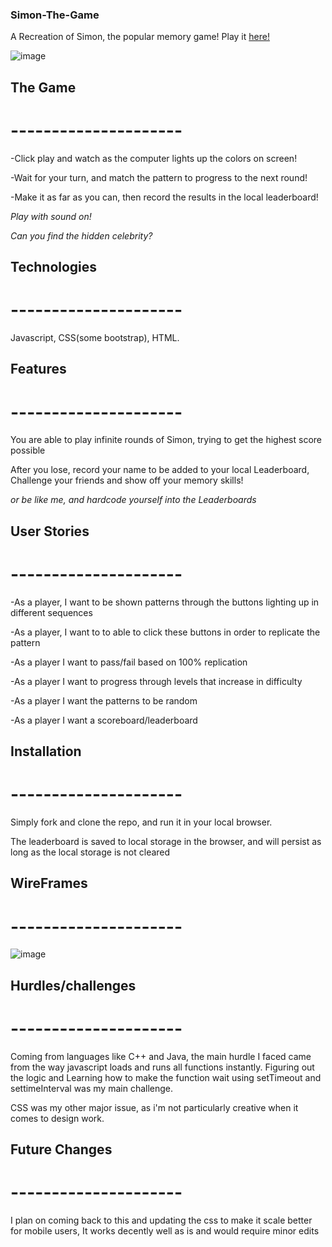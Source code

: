 ### Simon-The-Game

A Recreation of Simon, the popular memory game! Play it [here!](https://nickaponte.github.io/Simon-The-Game/)

![image](https://media.git.generalassemb.ly/user/34059/files/22332c00-76b1-11eb-9ee0-88de3a2c65d3)


## The Game
# ---------------------

-Click play and watch as the computer lights up the colors on screen!

-Wait for your turn, and match the pattern to progress to the next round!

-Make it as far as you can, then record the results in the local leaderboard!

*Play with sound on!*

*Can you find the hidden celebrity?*


## Technologies
# ---------------------

Javascript, CSS(some bootstrap), HTML.


## Features
# ---------------------

You are able to play infinite rounds of Simon, trying to get the highest score possible

After you lose, record your name to be added to your local Leaderboard, Challenge your friends and show off your memory skills! 

*or be like me, and hardcode yourself into the Leaderboards*


## User Stories
# ---------------------

-As a player, I want to be shown patterns through the buttons lighting up in different sequences

-As a player, I want to to able to click these buttons in order to replicate the pattern

-As a player I want to pass/fail based on 100% replication

-As a player I want to progress through levels that increase in difficulty

-As a player I want the patterns to be random

-As a player I want a scoreboard/leaderboard


## Installation
# ---------------------
Simply fork and clone the repo, and run it in your local browser.

The leaderboard is saved to local storage in the browser, and will persist as long as the local storage is not cleared

## WireFrames
# ---------------------

![image](https://media.git.generalassemb.ly/user/34059/files/6d9b0980-76b4-11eb-9d2e-8c0281f731e6)


## Hurdles/challenges
# ---------------------

Coming from languages like C++ and Java, the main hurdle I faced came from the way javascript loads and runs all functions instantly. Figuring out the logic and Learning how to make the function wait using setTimeout and settimeInterval was my main challenge. 

CSS was my other major issue, as i'm not particularly creative when it comes to design work. 

## Future Changes
# ---------------------

I plan on coming back to this and updating the css to make it scale better for mobile users, It works decently well as is and would require minor edits

